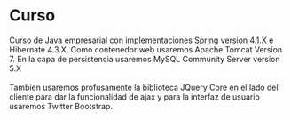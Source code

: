# Curso
Curso de Java empresarial con implementaciones Spring version 4.1.X  e Hibernate 4.3.X. Como contenedor web usaremos Apache Tomcat Version 7. En la capa de persistencia usaremos MySQL Community Server version 5.X <br><br>
Tambien usaremos profusamente la biblioteca JQuery Core en el lado del cliente para dar la funcionalidad de ajax y para la interfaz de usuario usaremos Twitter Bootstrap.
